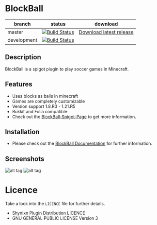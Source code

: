 # BlockBall


| branch        | status                                                                                                                                                        | download                                                                 |
| ------------- |---------------------------------------------------------------------------------------------------------------------------------------------------------------|--------------------------------------------------------------------------| 
| master        | [![Build Status](https://github.com/Shynixn/BlockBall/actions/workflows/main.yml/badge.svg?branch=master)](https://github.com/Shynixn/BlockBall/actions)      | [Download latest release](https://github.com/Shynixn/BlockBall/releases) |
| development        | [![Build Status](https://github.com/Shynixn/BlockBall/actions/workflows/main.yml/badge.svg?branch=development)](https://github.com/Shynixn/BlockBall/actions) |                                                                          |


## Description

BlockBall is a spigot plugin to play soccer games in Minecraft.

## Features

* Uses blocks as balls in minecraft
* Games are completely customizable
* Version support 1.8.R3 - 1.21.R5
* Bukkit and Folia compatible
* Check out the [BlockBall-Spigot-Page](https://www.spigotmc.org/resources/15320/) to get more information. 

## Installation

* Please check out the [BlockBall Documentation](https://shynixn.github.io/BlockBall/) for further information.

## Screenshots

![alt tag](http://www.mediafire.com/convkey/3383/6zhpiiijhk022s5zg.jpg)
![alt tag](http://www.mediafire.com/convkey/a253/ur76bhb6doccomvzg.jpg)

# Licence

Take a look into the ``LICENCE`` file for further details.

* Shynixn Plugin Distribution LICENCE
* GNU GENERAL PUBLIC LICENSE Version 3
